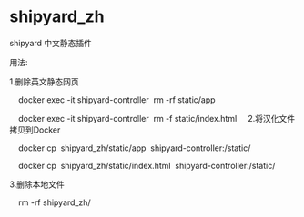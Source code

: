 # shipyard_zh
shipyard 中文静态插件
    
用法:

1.删除英文静态网页

        docker exec -it shipyard-controller  rm -rf static/app
    
        docker exec -it shipyard-controller  rm -f static/index.html
    
2.将汉化文件拷贝到Docker 

        docker cp  shipyard_zh/static/app  shipyard-controller:/static/
    
        docker cp  shipyard_zh/static/index.html  shipyard-controller:/static/
    
3.删除本地文件

        rm -rf shipyard_zh/
